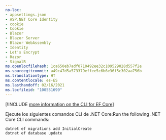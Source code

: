 ```yaml
---
no-loc:
- appsettings.json
- ASP.NET Core Identity
- cookie
- Cookie
- Blazor
- Blazor Server
- Blazor WebAssembly
- Identity
- Let's Encrypt
- Razor
- SignalR
ms.openlocfilehash: 1ca650eb7adf0710492ee32c109529028d557f2e
ms.sourcegitcommit: a49c47d5a573379effee5c6b6e36f5c302aa756b
ms.translationtype: HT
ms.contentlocale: es-ES
ms.lasthandoff: 02/16/2021
ms.locfileid: "100551699"
---
```

[!INCLUDE [more information on the CLI for EF Core](~/includes/ef-cli.md)]

<span data-ttu-id="4dff0-101">Ejecute los siguientes comandos CLI de .NET Core:</span><span class="sxs-lookup"><span data-stu-id="4dff0-101">Run the following .NET Core CLI commands:</span></span>

```dotnetcli
dotnet ef migrations add InitialCreate
dotnet ef database update
```
